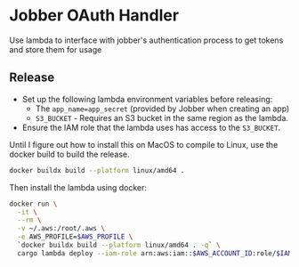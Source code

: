 # Jobber OAuth Handler

Use lambda to interface with jobber's authentication process to get tokens and store them for usage

## Release

- Set up the following lambda environment variables before releasing:
  - The `app_name=app_secret` (provided by Jobber when creating an app)
  - `S3_BUCKET` - Requires an S3 bucket in the same region as the lambda.
- Ensure the IAM role that the lambda uses has access to the `S3_BUCKET`.

Until I figure out how to install this on MacOS to compile to Linux, use the docker build to build the release.

```bash
docker buildx build --platform linux/amd64 .
```

Then install the lambda using docker:

```bash
docker run \
  -it \
  --rm \
  -v ~/.aws:/root/.aws \
  -e AWS_PROFILE=$AWS_PROFILE \
  `docker buildx build --platform linux/amd64 . -q` \
  cargo lambda deploy --iam-role arn:aws:iam::$AWS_ACCOUNT_ID:role/$IAM_ROLE jobber-oauth-handler
```

